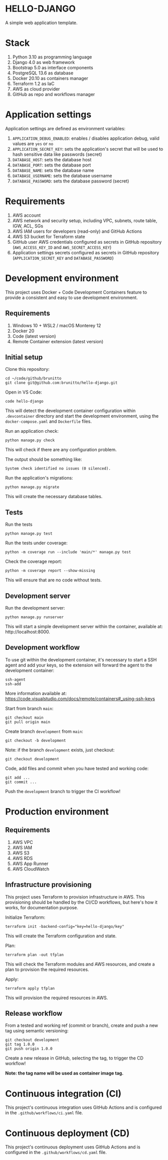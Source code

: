 # HELLO-DJANGO

A simple web application template.

# Stack

1. Python 3.10 as programming language
2. Django 4.0 as web framework
3. Bootstrap 5.0 as interface components
4. PostgreSQL 13.6 as database
5. Docker 20.10 as containers manager
6. Terraform 1.2 as IaC
7. AWS as cloud provider
8. GitHub as repo and workflows manager

# Application settings

Application settings are defined as environment variables:

1. `APPLICATION_DEBUG_ENABLED`: enables / disables application debug, valid
values are `yes` or `no`
2. `APPLICATION_SECRET_KEY`: sets the application's secret that will be used to
hash sensitive data like passwords (secret)
3. `DATABASE_HOST`: sets the database host
4. `DATABASE_PORT`: sets the database port
5. `DATABASE_NAME`: sets the database name
6. `DATABASE_USERNAME`: sets the database username
7. `DATABASE_PASSWORD`: sets the database password (secret)

# Requirements

1. AWS account 
2. AWS network and security setup, including VPC, subnets, route table, IGW,
ACL, SGs
3. AWS IAM users for developers (read-only) and GitHub Actions
4. AWS S3 bucket for Terraform state
5. GitHub user AWS credentials configured as secrets in GitHub repository
(`AWS_ACCESS_KEY_ID` and `AWS_SECRET_ACCESS_KEY`)
6. Application settings secrets configured as secrets in GitHub repository
(`APPLICATION_SECRET_KEY` and `DATABASE_PASSWORD`)

# Development environment

This project uses Docker + Code Development Containers feature to provide a
consistent and easy to use development environment.

## Requirements

1. Windows 10 + WSL2 / macOS Monterey 12
2. Docker 20
3. Code (latest version)
4. Remote Container extension (latest version)

## Initial setup

Clone this repository:

    cd ~/code/github/brunitto
    git clone git@github.com:brunitto/hello-django.git

Open in VS Code:

    code hello-django

This will detect the development container configuration within `.devcontainer`
directory and start the development environment, using the
`docker-compose.yaml` and `Dockerfile` files.

Run an application check:

    python manage.py check

This will check if there are any configuration problem.

The output should be something like:

    System check identified no issues (0 silenced).

Run the application's migrations:

    python manage.py migrate

This will create the necessary database tables.

## Tests

Run the tests

    python manage.py test

Run the tests under coverage:

    python -m coverage run --include 'main/*' manage.py test

Check the coverage report:

    python -m coverage report --show-missing

This will ensure that are no code without tests.

## Development server

Run the development server:

    python manage.py runserver

This will start a simple development server within the container, available at:
http://localhost:8000.

## Development workflow

To use git within the development container, it's necessary to start a SSH
agent and add your keys, so the extension will forward the agent to the
development container:

    ssh-agent
    ssh-add

More information available at:
https://code.visualstudio.com/docs/remote/containers#_using-ssh-keys

Start from branch `main`:

    git checkout main
    git pull origin main

Create branch `development` from `main`:

    git checkout -b development

Note: if the branch `development` exists, just checkout:

    git checkout development

Code, add files and commit when you have tested and working code:

    git add ...
    git commit ...

Push the `development` branch to trigger the CI workflow!

# Production environment

## Requirements

1. AWS VPC
2. AWS IAM
3. AWS S3
4. AWS RDS
5. AWS App Runner
6. AWS CloudWatch

## Infrastructure provisioning

This project uses Terraform to provision infrastructure in AWS. This
provisioning should be handled by the CI/CD workflows, but here's how it works,
for documentation purpose.

Initialize Terraform:

    terraform init -backend-config="key=hello-django/key"

This will create the Terraform configuration and state.

Plan:

    terraform plan -out tfplan

This will check the Terraform modules and AWS resources, and create a plan to
provision the required resources.

Apply:

    terraform apply tfplan

This will provision the required resources in AWS.

## Release workflow

From a tested and working ref (commit or branch), create and push a new tag
using semantic versioning:

    git checkout development
    git tag 1.0.0
    git push origin 1.0.0

Create a new release in GitHub, selecting the tag, to trigger the CD workflow!

**Note: the tag name will be used as container image tag.**

# Continuous integration (CI)

This project's continuous integration uses GitHub Actions and is configured in
the `.github/workflows/ci.yaml` file.

# Continuous deployment (CD)

This project's continuous deployment uses GitHub Actions and is configured in
the `.github/workflows/cd.yaml` file.
